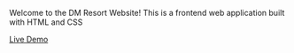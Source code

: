 Welcome to the DM Resort Website! This is a frontend web application built with HTML and CSS

[Live Demo](dm-resort-update.vercel.app)
